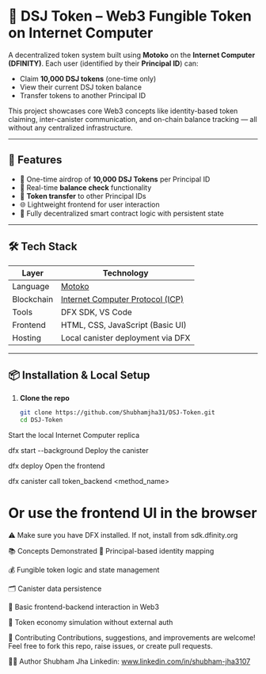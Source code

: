 # 💸 DSJ Token – Web3 Fungible Token on Internet Computer

A decentralized token system built using **Motoko** on the **Internet Computer (DFINITY)**. Each user (identified by their **Principal ID**) can:
- Claim **10,000 DSJ tokens** (one-time only)
- View their current DSJ token balance
- Transfer tokens to another Principal ID

This project showcases core Web3 concepts like identity-based token claiming, inter-canister communication, and on-chain balance tracking — all without any centralized infrastructure.

---

## 🚀 Features

- 🎁 One-time airdrop of **10,000 DSJ Tokens** per Principal ID  
- 👛 Real-time **balance check** functionality  
- 🔁 **Token transfer** to other Principal IDs  
- 🌐 Lightweight frontend for user interaction  
- 🧠 Fully decentralized smart contract logic with persistent state

---

## 🛠 Tech Stack

| Layer       | Technology                     |
|-------------|---------------------------------|
| Language    | [Motoko](https://internetcomputer.org/motoko) |
| Blockchain  | [Internet Computer Protocol (ICP)](https://dfinity.org) |
| Tools       | DFX SDK, VS Code               |
| Frontend    | HTML, CSS, JavaScript (Basic UI) |
| Hosting     | Local canister deployment via DFX |

---

## 📦 Installation & Local Setup

1. **Clone the repo**
   ```bash
   git clone https://github.com/Shubhamjha31/DSJ-Token.git
   cd DSJ-Token
Start the local Internet Computer replica

dfx start --background
Deploy the canister

dfx deploy
Open the frontend

dfx canister call token_backend <method_name>
# Or use the frontend UI in the browser
⚠️ Make sure you have DFX installed. If not, install from sdk.dfinity.org

📚 Concepts Demonstrated
🔐 Principal-based identity mapping

💰 Fungible token logic and state management

🗂️ Canister data persistence

🔄 Basic frontend-backend interaction in Web3

📡 Token economy simulation without external auth

🤝 Contributing
Contributions, suggestions, and improvements are welcome!
Feel free to fork this repo, raise issues, or create pull requests.

👨‍💻 Author
Shubham Jha
Linkedin: www.linkedin.com/in/shubham-jha3107

